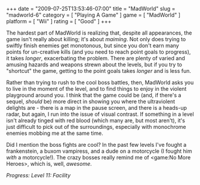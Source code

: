 +++
date = "2009-07-25T13:53:46-07:00"
title = "MadWorld"
slug = "madworld-6"
category = [ "Playing A Game" ]
game = [ "MadWorld" ]
platform = [ "Wii" ]
rating = [ "Good" ]
+++

The hardest part of MadWorld is realizing that, despite all appearances, the game isn't really about killing; it's about <i>maiming</i>.  Not only does trying to swiftly finish enemies get monotonous, but since you don't earn many points for un-creative kills (and you need to reach point goals to progress), it takes <i>longer</i>, exacerbating the problem.  There are plenty of varied and amusing hazards and weapons strewn about the levels, but if you try to "shortcut" the game, getting to the point goals takes <i>longer</i> and is less fun.

Rather than trying to rush to the cool boss battles, then, MadWorld asks you to live in the moment of the level, and to find things to enjoy in the violent playground around you.  I think that the game could be (and, if there's a sequel, <i>should</i> be) more direct in showing you where the ultraviolent delights are - there is a map in the pause screen, and there is a heads-up radar, but again, I run into the issue of visual contrast.  If something in a level isn't already tinged with red blood (which many are, but most aren't), it's just difficult to pick out of the surroundings, especially with monochrome enemies mobbing me at the same time.

Did I mention the boss fights are cool?  In the past few levels I've fought a frankenstein, a buxom vampiress, and a dude on a motorcycle (I fought him <i>with</i> a motorcycle!).  The crazy bosses really remind me of <game:No More Heroes>, which is, well, <i>awesome</i>.

<i>Progress: Level 11: Facility</i>